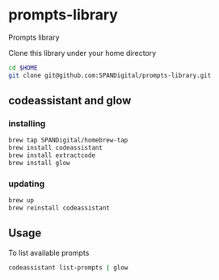 # prompts-library
Prompts library

Clone this library under your home directory

```bash
cd $HOME
git clone git@github.com:SPANDigital/prompts-library.git
```


## codeassistant and glow

### installing

```bash
brew tap SPANDigital/homebrew-tap
brew install codeassistant
brew install extractcode
brew install glow
```

### updating

```bash
brew up
brew reinstall codeassistant
```

## Usage

To list available prompts

```bash
codeassistant list-prompts | glow
```

